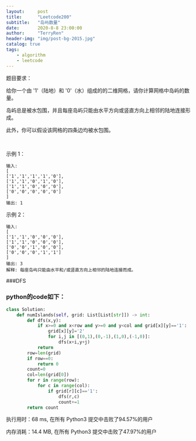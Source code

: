 ```yaml
---
layout:     post
title:      "Leetcode200"
subtitle:   "岛屿数量"
date:       2020-8-8 23:00:00
author:     "TerryRen"
header-img: "img/post-bg-2015.jpg"
catalog: true
tags:
    - algorithm
    - leetcode
---
```

题目要求：

给你一个由 '1'（陆地）和 '0'（水）组成的的二维网格，请你计算网格中岛屿的数量。

岛屿总是被水包围，并且每座岛屿只能由水平方向或竖直方向上相邻的陆地连接形成。

此外，你可以假设该网格的四条边均被水包围。

 






示例 1：
```
输入:
[
['1','1','1','1','0'],
['1','1','0','1','0'],
['1','1','0','0','0'],
['0','0','0','0','0']
]
输出: 1
```

示例 2：
```
输入:
[
['1','1','0','0','0'],
['1','1','0','0','0'],
['0','0','1','0','0'],
['0','0','0','1','1']
]
输出: 3
解释: 每座岛屿只能由水平和/或竖直方向上相邻的陆地连接而成。
```


###DFS




### python的code如下：


```python
class Solution:
    def numIslands(self, grid: List[List[str]]) -> int:
        def dfs(x,y):
            if x>=0 and x<row and y>=0 and y<col and grid[x][y]=='1':              
                grid[x][y]='2'
                for i,j in [(0,1),(0,-1),(1,0),(-1,0)]:
                    dfs(x+i,y+j)
            return 
        row=len(grid)
        if row==0:
            return 0
        count=0
        col=len(grid[0])
        for r in range(row):
            for c in range(col):
                if grid[r][c]=='1':
                    dfs(r,c)
                    count+=1      
        return count
```
执行用时：68 ms, 在所有 Python3 提交中击败了94.57%的用户

内存消耗：14.4 MB, 在所有 Python3 提交中击败了47.97%的用户